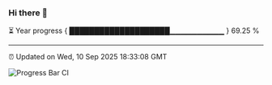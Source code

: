 ### Hi there 👋

⏳ Year progress { ████████████████████▁▁▁▁▁▁▁▁▁▁ } 69.25 %

---

⏰ Updated on Wed, 10 Sep 2025 18:33:08 GMT

![Progress Bar CI](https://github.com/ZhaoGui/ZhaoGui/workflows/Progress%20Bar%20CI/badge.svg)
